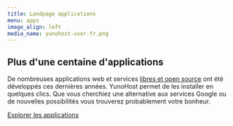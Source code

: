 ```yaml
---
title: Landpage applications
menu: apps
image_align: left
media_name: yunohost-user-fr.png
---
```


## Plus d'une centaine d'applications

De nombreuses applications web et services [libres et open source](https://fr.wikipedia.org/wiki/Logiciel_libre) ont été développés ces dernières années. YunoHost permet de les installer en quelques clics. Que vous cherchiez une alternative aux services Google ou de nouvelles possibilités vous trouverez probablement votre bonheur.


[Explorer les applications](https://yunohost.org/#/apps_fr?classes=btn,btn-primary,btn-lg)
